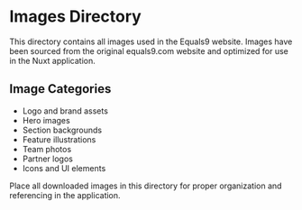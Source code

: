 # Images Directory

This directory contains all images used in the Equals9 website. Images have been sourced from the original equals9.com website and optimized for use in the Nuxt application.

## Image Categories

- Logo and brand assets
- Hero images
- Section backgrounds
- Feature illustrations
- Team photos
- Partner logos
- Icons and UI elements

Place all downloaded images in this directory for proper organization and referencing in the application.
